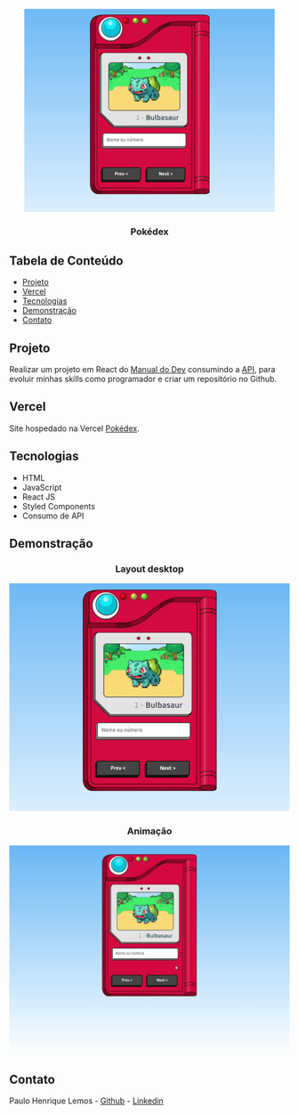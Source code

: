 <p align="center">
  <img src="/public/images/pokedex-01.png" alt="Logo" width="450" />
  <h3 align="center">Pokédex</h3>
</p>

## Tabela de Conteúdo

- [Projeto](#projeto)
- [Vercel](#vercel)
- [Tecnologias](#tecnologias)
- [Demonstração](#demonstração)
- [Contato](#contato)

## Projeto
Realizar um projeto em React do [Manual do Dev](https://github.com/manualdodev/pokedex) consumindo a [API](https://pokeapi.co), para evoluir minhas skills como programador e criar um repositório no Github.

## Vercel

Site hospedado na Vercel [Pokédex](https://pokedex-v1-two.vercel.app).

## Tecnologias

<ul>
  <li>HTML</li>
  <li>JavaScript</li>
  <li>React JS</li>
  <li>Styled Components</li>
  <li>Consumo de API</li>
</ul>

## Demonstração

<div align="center">
    <h3>Layout desktop</h3>
    <img src="/public/images/pokedex-01.png" alt="Layout Desktop" />
</div>
<div align="center">
    <h3>Animação</h3>
    <img src="/public/images/pokedex.gif" alt="Animação" />
</div>

## Contato

Paulo Henrique Lemos - [Github](https://github.com/paulohenriquelemos) - [Linkedin](https://www.linkedin.com/in/devphlemos)
